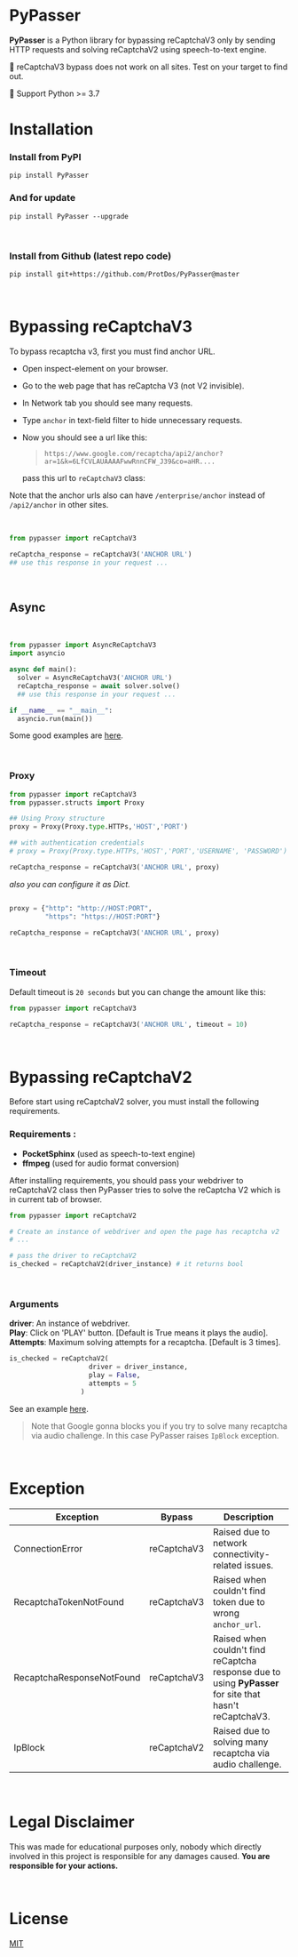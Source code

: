 # PyPasser

**PyPasser** is a Python library for bypassing reCaptchaV3 only by sending HTTP requests and solving reCaptchaV2 using speech-to-text engine.

🔴 reCaptchaV3 bypass does not work on all sites. Test on your target to find out.

🐍 Support Python >= 3.7

# Installation

### Install from PyPI

```
pip install PyPasser
```

### And for update

```
pip install PyPasser --upgrade
```

&nbsp;

### Install from Github (latest repo code)

```
pip install git+https://github.com/ProtDos/PyPasser@master
```

&nbsp;


# Bypassing **reCaptchaV3**

To bypass recaptcha v3, first you must find anchor URL.

- Open inspect-element on your browser.
- Go to the web page that has reCaptcha V3 (not V2 invisible).
- In Network tab you should see many requests.
- Type `anchor` in text-field filter to hide unnecessary requests.
- Now you should see a url like this:

  > ``https://www.google.com/recaptcha/api2/anchor?ar=1&k=6LfCVLAUAAAAFwwRnnCFW_J39&co=aHR....``
  >

  pass this url to `reCaptchaV3` class:

Note that the anchor urls also can have `/enterprise/anchor` instead of `/api2/anchor` in other sites.

&nbsp;

```python
from pypasser import reCaptchaV3

reCaptcha_response = reCaptchaV3('ANCHOR URL')
## use this response in your request ...
```


&nbsp;

## Async 

&nbsp;

```python
from pypasser import AsyncReCaptchaV3
import asyncio

async def main():
  solver = AsyncReCaptchaV3('ANCHOR URL')
  reCaptcha_response = await solver.solve()
  ## use this response in your request ...

if __name__ == "__main__":
  asyncio.run(main())
```

Some good examples are [here](https://github.com/xHossein/PyPasser/tree/master/examples/reCaptchaV3).

&nbsp;

### **Proxy**

```python
from pypasser import reCaptchaV3
from pypasser.structs import Proxy

## Using Proxy structure
proxy = Proxy(Proxy.type.HTTPs,'HOST','PORT')

## with authentication credentials
# proxy = Proxy(Proxy.type.HTTPs,'HOST','PORT','USERNAME', 'PASSWORD')

reCaptcha_response = reCaptchaV3('ANCHOR URL', proxy)
```

_also you can configure it as Dict._

```python

proxy = {"http": "http://HOST:PORT",
         "https": "https://HOST:PORT"}

reCaptcha_response = reCaptchaV3('ANCHOR URL', proxy)
```

&nbsp;

### **Timeout**

Default timeout is `20 seconds` but you can change the amount like this:

```python
from pypasser import reCaptchaV3

reCaptcha_response = reCaptchaV3('ANCHOR URL', timeout = 10)
```

&nbsp;

# Bypassing **reCaptchaV2**
Before start using reCaptchaV2 solver, you must install the following requirements.
### **Requirements** :
- **PocketSphinx** (used as speech-to-text engine)
- **ffmpeg** (used for audio format conversion)

After installing requirements, you should pass your webdriver to reCaptchaV2 class then PyPasser tries to solve the reCaptcha V2 which is in current tab of browser.
```python
from pypasser import reCaptchaV2

# Create an instance of webdriver and open the page has recaptcha v2
# ...

# pass the driver to reCaptchaV2
is_checked = reCaptchaV2(driver_instance) # it returns bool

```

&nbsp;

### **Arguments**
**driver**: An instance of webdriver.\
**Play**: Click on 'PLAY' button. [Default is True means it plays the audio].\
**Attempts**: Maximum solving attempts for a recaptcha. [Default is 3 times].

```python
is_checked = reCaptchaV2(
                    driver = driver_instance,
                    play = False,
                    attempts = 5
                  )

```


See an example [here](https://github.com/xHossein/PyPasser/blob/master/examples/reCaptchaV2/demo.py).

> Note that Google gonna blocks you if you try to solve many recaptcha via audio challenge. In this case PyPasser raises `IpBlock` exception.

&nbsp;

# Exception

| Exception | Bypass | Description |
| ---------- | -------------- | --------------- |
| ConnectionError | reCaptchaV3 | Raised due to network connectivity-related issues. |
| RecaptchaTokenNotFound | reCaptchaV3 | Raised when couldn't find token due to wrong `anchor_url`. |
| RecaptchaResponseNotFound | reCaptchaV3 | Raised when couldn't find reCaptcha response due to using **PyPasser** for site that hasn't reCaptchaV3. |
| IpBlock | reCaptchaV2 | Raised due to solving many recaptcha via audio challenge. |

&nbsp;

# Legal Disclaimer

This was made for educational purposes only, nobody which directly involved in this project is responsible for any damages caused.
**You are responsible for your actions.**

&nbsp;

# License

[MIT](https://choosealicense.com/licenses/mit/)
